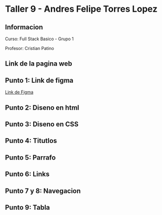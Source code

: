 <h1>Taller 9 - Andres Felipe Torres Lopez</h1>

<h2>Informacion</h2>
<p>Curso: Full Stack Basico - Grupo 1</p>
<p>Profesor: Cristian Patino</p>

<h2>Link de la pagina web</h2>


<h2>Punto 1: Link de figma</h2>
<a href="https://www.figma.com/file/jZoA7PlB7TLFe9SSNEW7oC/Andres-Felipe-Torres-Lopez?type=design&node-id=0%3A1&mode=design&t=LXCnThIMDbJbvKsY-1">Link de Figma</a>

<h2>Punto 2: Diseno en html</h2>

<h2>Punto 3: Diseno en CSS</h2>

<h2>Punto 4: Titutlos</h2>

<h2>Punto 5: Parrafo</h2>

<h2>Punto 6: Links</h2>

<h2>Punto 7 y 8: Navegacion</h2>

<h2>Punto 9: Tabla</h2>